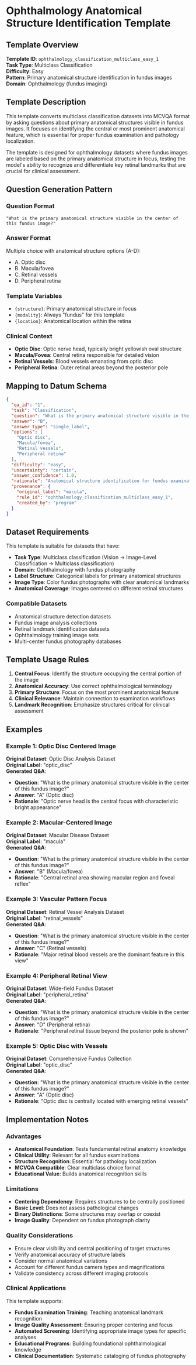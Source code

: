 # Ophthalmology Anatomical Structure Identification Template

## Template Overview

**Template ID**: `ophthalmology_classification_multiclass_easy_1`  
**Task Type**: Multiclass Classification  
**Difficulty**: Easy  
**Pattern**: Primary anatomical structure identification in fundus images  
**Domain**: Ophthalmology (fundus imaging)

## Template Description

This template converts multiclass classification datasets into MCVQA format by asking questions about primary anatomical structures visible in fundus images. It focuses on identifying the central or most prominent anatomical feature, which is essential for proper fundus examination and pathology localization.

The template is designed for ophthalmology datasets where fundus images are labeled based on the primary anatomical structure in focus, testing the model's ability to recognize and differentiate key retinal landmarks that are crucial for clinical assessment.

## Question Generation Pattern

### Question Format
```
"What is the primary anatomical structure visible in the center of this fundus image?"
```

### Answer Format
Multiple choice with anatomical structure options (A-D):
- A. Optic disc
- B. Macula/fovea
- C. Retinal vessels
- D. Peripheral retina

### Template Variables
- `{structure}`: Primary anatomical structure in focus
- `{modality}`: Always "fundus" for this template
- `{location}`: Anatomical location within the retina

### Clinical Context
- **Optic Disc**: Optic nerve head, typically bright yellowish oval structure
- **Macula/Fovea**: Central retina responsible for detailed vision
- **Retinal Vessels**: Blood vessels emanating from optic disc
- **Peripheral Retina**: Outer retinal areas beyond the posterior pole

## Mapping to Datum Schema

```json
{
  "qa_id": "1",
  "task": "Classification",
  "question": "What is the primary anatomical structure visible in the center of this fundus image?",
  "answer": "B",
  "answer_type": "single_label",
  "options": [
    "Optic disc",
    "Macula/fovea",
    "Retinal vessels",
    "Peripheral retina"
  ],
  "difficulty": "easy",
  "uncertainty": "certain",
  "answer_confidence": 1.0,
  "rationale": "Anatomical structure identification for fundus examination",
  "provenance": {
    "original_label": "macula",
    "rule_id": "ophthalmology_classification_multiclass_easy_1",
    "created_by": "program"
  }
}
```

## Dataset Requirements

This template is suitable for datasets that have:
- **Task Type**: Multiclass classification (Vision → Image-Level Classification → Multiclass classification)
- **Domain**: Ophthalmology with fundus photography
- **Label Structure**: Categorical labels for primary anatomical structures
- **Image Type**: Color fundus photographs with clear anatomical landmarks
- **Anatomical Coverage**: Images centered on different retinal structures

### Compatible Datasets
- Anatomical structure detection datasets
- Fundus image analysis collections
- Retinal landmark identification datasets
- Ophthalmology training image sets
- Multi-center fundus photography databases

## Template Usage Rules

1. **Central Focus**: Identify the structure occupying the central portion of the image
2. **Anatomical Accuracy**: Use correct ophthalmological terminology
3. **Primary Structure**: Focus on the most prominent anatomical feature
4. **Clinical Relevance**: Maintain connection to examination workflows
5. **Landmark Recognition**: Emphasize structures critical for clinical assessment

## Examples

### Example 1: Optic Disc Centered Image
**Original Dataset**: Optic Disc Analysis Dataset  
**Original Label**: "optic_disc"  
**Generated Q&A**:
- **Question**: "What is the primary anatomical structure visible in the center of this fundus image?"
- **Answer**: "A" (Optic disc)
- **Rationale**: "Optic nerve head is the central focus with characteristic bright appearance"

### Example 2: Macular-Centered Image
**Original Dataset**: Macular Disease Dataset  
**Original Label**: "macula"  
**Generated Q&A**:
- **Question**: "What is the primary anatomical structure visible in the center of this fundus image?"
- **Answer**: "B" (Macula/fovea)
- **Rationale**: "Central retinal area showing macular region and foveal reflex"

### Example 3: Vascular Pattern Focus
**Original Dataset**: Retinal Vessel Analysis Dataset  
**Original Label**: "retinal_vessels"  
**Generated Q&A**:
- **Question**: "What is the primary anatomical structure visible in the center of this fundus image?"
- **Answer**: "C" (Retinal vessels)
- **Rationale**: "Major retinal blood vessels are the dominant feature in this view"

### Example 4: Peripheral Retinal View
**Original Dataset**: Wide-field Fundus Dataset  
**Original Label**: "peripheral_retina"  
**Generated Q&A**:
- **Question**: "What is the primary anatomical structure visible in the center of this fundus image?"
- **Answer**: "D" (Peripheral retina)
- **Rationale**: "Peripheral retinal tissue beyond the posterior pole is shown"

### Example 5: Optic Disc with Vessels
**Original Dataset**: Comprehensive Fundus Collection  
**Original Label**: "optic_disc"  
**Generated Q&A**:
- **Question**: "What is the primary anatomical structure visible in the center of this fundus image?"
- **Answer**: "A" (Optic disc)
- **Rationale**: "Optic disc is centrally located with emerging retinal vessels"

## Implementation Notes

### Advantages
- **Anatomical Foundation**: Tests fundamental retinal anatomy knowledge
- **Clinical Utility**: Relevant for all fundus examinations
- **Structure Recognition**: Essential for pathology localization
- **MCVQA Compatible**: Clear multiclass choice format
- **Educational Value**: Builds anatomical recognition skills

### Limitations
- **Centering Dependency**: Requires structures to be centrally positioned
- **Basic Level**: Does not assess pathological changes
- **Binary Distinctions**: Some structures may overlap or coexist
- **Image Quality**: Dependent on fundus photograph clarity

### Quality Considerations
- Ensure clear visibility and central positioning of target structures
- Verify anatomical accuracy of structure labels
- Consider normal anatomical variations
- Account for different fundus camera types and magnifications
- Validate consistency across different imaging protocols

### Clinical Applications
This template supports:
- **Fundus Examination Training**: Teaching anatomical landmark recognition
- **Image Quality Assessment**: Ensuring proper centering and focus
- **Automated Screening**: Identifying appropriate image types for specific analyses
- **Educational Programs**: Building foundational ophthalmological knowledge
- **Clinical Documentation**: Systematic cataloging of fundus photography
